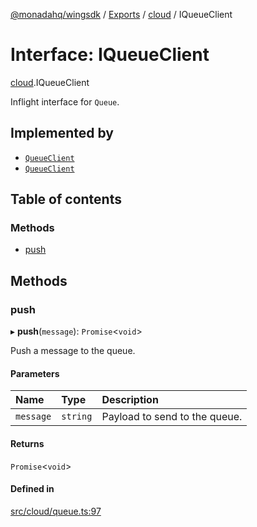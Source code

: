 [@monadahq/wingsdk](../README.md) / [Exports](../modules.md) / [cloud](../modules/cloud.md) / IQueueClient

# Interface: IQueueClient

[cloud](../modules/cloud.md).IQueueClient

Inflight interface for `Queue`.

## Implemented by

- [`QueueClient`](../classes/tfaws.QueueClient.md)
- [`QueueClient`](../classes/sim.QueueClient.md)

## Table of contents

### Methods

- [push](cloud.IQueueClient.md#push)

## Methods

### push

▸ **push**(`message`): `Promise`<`void`\>

Push a message to the queue.

#### Parameters

| Name | Type | Description |
| :------ | :------ | :------ |
| `message` | `string` | Payload to send to the queue. |

#### Returns

`Promise`<`void`\>

#### Defined in

[src/cloud/queue.ts:97](https://github.com/monadahq/winglang/blob/438eedb/libs/wingsdk/src/cloud/queue.ts#L97)
